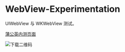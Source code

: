# WebView-Experimentation

UIWebView 与 WKWebView 测试。

[蒲公英内测页面](https://www.pgyer.com/9unm)

![下载二维码](https://ws3.sinaimg.cn/large/006tNc79gy1fjhonab8pjj303w03wjre.jpg)
